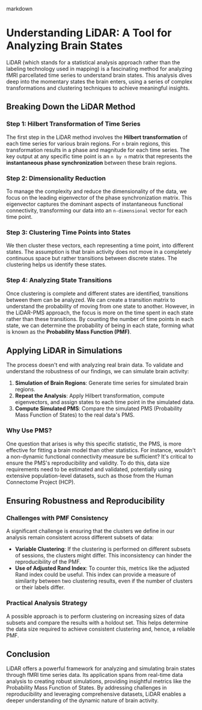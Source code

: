 markdown
# Understanding LiDAR: A Tool for Analyzing Brain States

LiDAR (which stands for a statistical analysis approach rather than the labeling technology used in mapping) is a fascinating method for analyzing fMRI parcellated time series to understand brain states. This analysis dives deep into the momentary states the brain enters, using a series of complex transformations and clustering techniques to achieve meaningful insights.

## Breaking Down the LiDAR Method

### Step 1: Hilbert Transformation of Time Series

The first step in the LiDAR method involves the **Hilbert transformation** of each time series for various brain regions. For `n` brain regions, this transformation results in a phase and magnitude for each time series. The key output at any specific time point is an `n by n` matrix that represents the **instantaneous phase synchronization** between these brain regions.

### Step 2: Dimensionality Reduction

To manage the complexity and reduce the dimensionality of the data, we focus on the leading eigenvector of the phase synchronization matrix. This eigenvector captures the dominant aspects of instantaneous functional connectivity, transforming our data into an `n-dimensional` vector for each time point.

### Step 3: Clustering Time Points into States

We then cluster these vectors, each representing a time point, into different states. The assumption is that brain activity does not move in a completely continuous space but rather transitions between discrete states. The clustering helps us identify these states.

### Step 4: Analyzing State Transitions

Once clustering is complete and different states are identified, transitions between them can be analyzed. We can create a transition matrix to understand the probability of moving from one state to another. However, in the LiDAR-PMS approach, the focus is more on the time spent in each state rather than these transitions. By counting the number of time points in each state, we can determine the probability of being in each state, forming what is known as the **Probability Mass Function (PMF)**.

## Applying LiDAR in Simulations

The process doesn't end with analyzing real brain data. To validate and understand the robustness of our findings, we can simulate brain activity:

1. **Simulation of Brain Regions**: Generate time series for simulated brain regions.
2. **Repeat the Analysis**: Apply Hilbert transformation, compute eigenvectors, and assign states to each time point in the simulated data.
3. **Compute Simulated PMS**: Compare the simulated PMS (Probability Mass Function of States) to the real data's PMS.

### Why Use PMS?

One question that arises is why this specific statistic, the PMS, is more effective for fitting a brain model than other statistics. For instance, wouldn't a non-dynamic functional connectivity measure be sufficient? It's critical to ensure the PMS's reproducibility and validity. To do this, data size requirements need to be estimated and validated, potentially using extensive population-level datasets, such as those from the Human Connectome Project (HCP).

## Ensuring Robustness and Reproducibility

### Challenges with PMF Consistency

A significant challenge is ensuring that the clusters we define in our analysis remain consistent across different subsets of data:

- **Variable Clustering**: If the clustering is performed on different subsets of sessions, the clusters might differ. This inconsistency can hinder the reproducibility of the PMF.
- **Use of Adjusted Rand Index**: To counter this, metrics like the adjusted Rand index could be useful. This index can provide a measure of similarity between two clustering results, even if the number of clusters or their labels differ.

### Practical Analysis Strategy

A possible approach is to perform clustering on increasing sizes of data subsets and compare the results with a holdout set. This helps determine the data size required to achieve consistent clustering and, hence, a reliable PMF.

## Conclusion

LiDAR offers a powerful framework for analyzing and simulating brain states through fMRI time series data. Its application spans from real-time data analysis to creating robust simulations, providing insightful metrics like the Probability Mass Function of States. By addressing challenges in reproducibility and leveraging comprehensive datasets, LiDAR enables a deeper understanding of the dynamic nature of brain activity.

